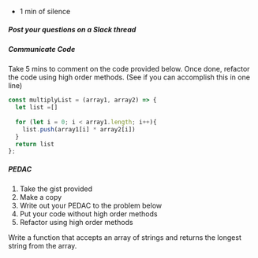 * 1 min of silence 


##### Post your questions on a Slack thread 

##### Communicate Code

Take 5 mins to comment on the code provided below. Once done, refactor the code
using high order methods. (See if you can accomplish this in one line)

```javascript
const multiplyList = (array1, array2) => {
  let list =[]
  
  for (let i = 0; i < array1.length; i++){
    list.push(array1[i] * array2[i])
  }
  return list
};

```

##### PEDAC 

1. Take the gist provided
2. Make a copy 
3. Write out your PEDAC to the problem below 
4. Put your code without high order methods 
5. Refactor using high order methods

Write a function that accepts an array of strings and returns the longest string
from the array. 